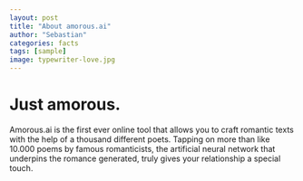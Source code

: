 ```yaml
---
layout: post
title: "About amorous.ai"
author: "Sebastian"
categories: facts
tags: [sample]
image: typewriter-love.jpg
---
```


# Just amorous.

Amorous.ai is the first ever online tool that allows you to craft romantic texts with the help of a thousand different poets. Tapping on more than like 10.000 poems by famous romanticists, the artificial neural network that underpins the romance generated, truly gives your relationship a special touch.  
